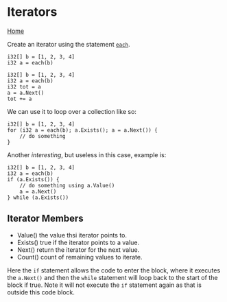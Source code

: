 #  Iterators

[Home](index.md)

Create an iterator using the statement [`each`](statements.md#each).

```
i32[] b = [1, 2, 3, 4]
i32 a = each(b)
```

```
i32[] b = [1, 2, 3, 4]
i32 a = each(b)
i32 tot = a
a = a.Next()
tot += a
```

We can use it to loop over a collection like so:

```
i32[] b = [1, 2, 3, 4]
for (i32 a = each(b); a.Exists(); a = a.Next()) {
	// do something
}
```

Another *interesting*, but useless in this case, example is:

```
i32[] b = [1, 2, 3, 4]
i32 a = each(b)
if (a.Exists()) {
	// do something using a.Value()
	a = a.Next()
} while (a.Exists())
```

## Iterator Members

- Value() the value thsi iterator points to.
- Exists() true if the iterator points to a value.
- Next() return the iterator for the next value.
- Count() count of remaining values to iterate.


Here the `if` statement allows the code to enter the block, where it executes the `a.Next()` and then the `while` statement will loop back to the start of the block if true. Note it will not execute the `if` statement again as that is outside this code block.

